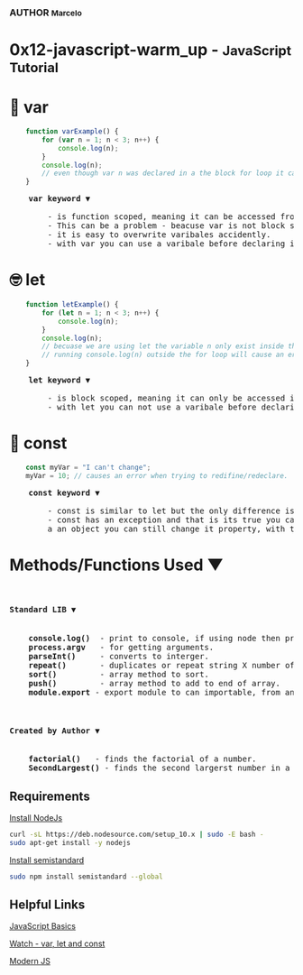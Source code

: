### AUTHOR <small>Marcelo</small>
<h1>0x12-javascript-warm_up - <small>JavaScript Tutorial</small></h1>


# 🤨 var
```Javascript
    function varExample() {
        for (var n = 1; n < 3; n++) {
            console.log(n);
        }
        console.log(n);
        // even though var n was declared in a the block for loop it can still be accessible outside of the for loop block.
    }
```
<pre>
    <b>var keyword</b> &#9660;
    
        - is function scoped, meaning it can be accessed from anywhere in the function.
        - This can be a problem - beacuse var is not block scoped it can collide with later assigment or defenition of the same varibale.
        - it is easy to overwrite varibales accidently.
        - with var you can use a varibale before declaring it.
</pre>

# 🤓 let
```Javascript
    function letExample() {
        for (let n = 1; n < 3; n++) {
            console.log(n);
        }
        console.log(n);
        // becuase we are using let the variable n only exist inside the for loop.
        // running console.log(n) outside the for loop will cause an error of varible is not defined.
    }
```
<pre>
    <b>let keyword</b> &#9660;

        - is block scoped, meaning it can only be accessed in the block it was declared.
        - with let you can not use a varibale before declaring it.
</pre>

# 🤩 const
```JavaScript
    const myVar = "I can't change";
    myVar = 10; // causes an error when trying to redifine/redeclare.
```
<pre>
    <b>const keyword</b> &#9660;
    
        - const is similar to let but the only difference is once declared it you can't redeclare const variables.
        - const has an exception and that is its true you cant't redeclare a varible, but if const is
        a an object you can still change it property, with that in mind it's not possible to redeclare a const object but its properties.
</pre>

# Methods/Functions Used &#9660;
<pre>
    <h4>Standard LIB &#9660;</h4>
    <b>console.log()</b>  - print to console, if using node then prints to standard output.
    <b>process.argv</b>   - for getting arguments.
    <b>parseInt()</b>     - converts to interger.
    <b>repeat()</b>       - duplicates or repeat string X number of times.
    <b>sort()</b>         - array method to sort.
    <b>push()</b>         - array method to add to end of array.
    <b>module.export</b> - export module to can importable, from any file.

    <h4>Created by Author &#9660;</h4>
    <b>factorial()</b>   - finds the factorial of a number.
    <b>SecondLargest()</b> - finds the second largerst number in a given array.
</pre>


## Requirements
<a href="https://nodejs.org/en/">Install NodeJs</a>
```bash
curl -sL https://deb.nodesource.com/setup_10.x | sudo -E bash -
sudo apt-get install -y nodejs
```
<a href="https://www.npmjs.com/package/semistandard">Install semistandard</a>
```bash
sudo npm install semistandard --global
```

## Helpful Links
<a href="https://developer.mozilla.org/en-US/docs/Learn/Getting_started_with_the_web/JavaScript_basics">JavaScript Basics</a>

<a href="https://www.youtube.com/watch?v=sjyJBL5fkp8&ab_channel=FunFunFunction">Watch - var, let and const</a>

<a href="https://github.com/mbeaudru/modern-js-cheatsheet">Modern JS</a>
